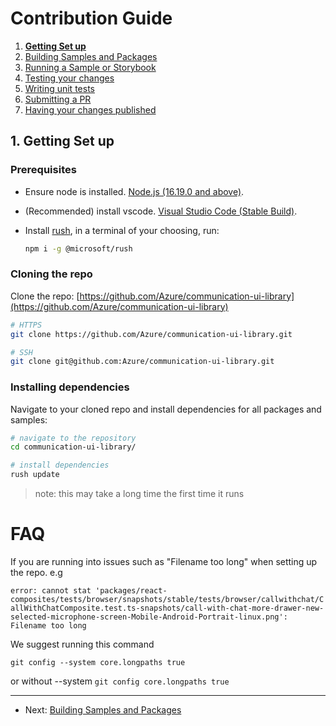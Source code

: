 # Contribution Guide

1. **[Getting Set up](<./1. getting-set-up.md>)**
2. [Building Samples and Packages](<./2. build-samples-and-packages.md>)
3. [Running a Sample or Storybook](<./3. running-a-sample-or-storybook.md>)
4. [Testing your changes](<./4. testing-your-changes.md>)
5. [Writing unit tests](<./5. writing-unit-tests.md>)
6. [Submitting a PR](<./6. submitting-a-pr.md>)
7. [Having your changes published](<./7. having-your-changes-published.md>)

## 1. Getting Set up

### Prerequisites

- Ensure node is installed. [Node.js (16.19.0 and above)](https://nodejs.org/en/download/).
- (Recommended) install vscode. [Visual Studio Code (Stable Build)](https://code.visualstudio.com/Download).
- Install [rush](https://rushjs.io/), in a terminal of your choosing, run:

    ```bash
    npm i -g @microsoft/rush
    ```

### Cloning the repo

Clone the repo: [https://github.com/Azure/communication-ui-library](https://github.com/Azure/communication-ui-library)

```bash
# HTTPS
git clone https://github.com/Azure/communication-ui-library.git

# SSH
git clone git@github.com:Azure/communication-ui-library.git
```

### Installing dependencies

Navigate to your cloned repo and install dependencies for all packages and samples:

```bash
# navigate to the repository
cd communication-ui-library/

# install dependencies
rush update
```

> note: this may take a long time the first time it runs

# FAQ
If you are running into issues such as "Filename too long" when setting up the repo.
e.g

`error: cannot stat 'packages/react-composites/tests/browser/snapshots/stable/tests/browser/callwithchat/CallWithChatComposite.test.ts-snapshots/call-with-chat-more-drawer-new-selected-microphone-screen-Mobile-Android-Portrait-linux.png': Filename too long`

We suggest running this command

`git config --system core.longpaths true`

or without --system
`git config core.longpaths true`

---

- Next: [Building Samples and Packages](<./2. build-samples-and-packages.md>)
